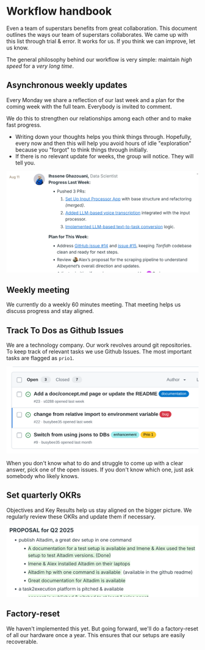 # Workflow handbook

Even a team of superstars benefits from great collaboration.
This document outlines the ways our team of superstars collaborates.
We came up with this list through trial & error. It works for us.
If you think we can improve, let us know.

The general philosophy behind our workflow is very simple:
maintain *high speed* for a *very long time*.

## Asynchronous weekly updates

Every Monday we share a reflection of our last week
and a plan for the coming week with the full team.
Everybody is invited to comment.

We do this to strengthen our relationships among each other
and to make fast progress.

- Writing down your thoughts helps you think things through.
  Hopefully, every now and then this will help you avoid hours of
  idle "exploration" because you "forgot" to think things through initially.
- If there is no relevant update for weeks,
  the group will notice. They will tell you.

![Demo Weekly Plan](./imgs/screenshot-weekly_plan.png)

## Weekly meeting

We currently do a weekly 60 minutes meeting. That meeting helps us
discuss progress and stay aligned.

## Track To Dos as Github Issues

We are a technology company. Our work revolves around git repositories.
To keep track of relevant tasks we use Github Issues. The most important
tasks are flagged as `prio1`.

![Demo Github Issues](./imgs/screenshot-git-gh_issues.png)

When you don't know what to do and struggle to come up with a clear answer,
pick one of the open issues. If you don't know which one, just ask somebody
who likely knows.

## Set quarterly OKRs

Objectives and Key Results help us stay aligned on the bigger picture.
We regularly review these OKRs and update them if necessary.

![Demo OKRs](./imgs/screenshot-okrs.png)

## Factory-reset

We haven't implemented this yet. But going forward, we'll do a factory-reset
of all our hardware once a year. This ensures that our setups are easily recoverable.
